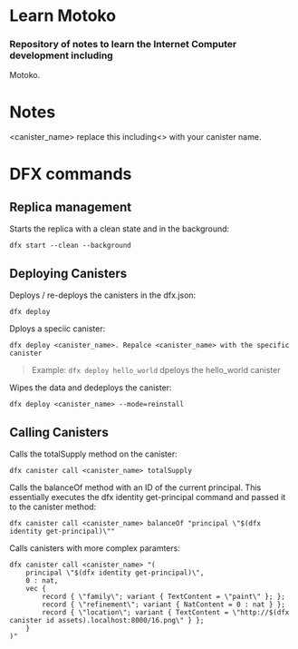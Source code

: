 # Learn Motoko 

### Repository of notes to learn the Internet Computer development including 
Motoko.

# Notes
<canister_name> replace this including<> with your canister name.


# DFX commands 

## Replica management
Starts the replica with a clean state and in the background:

```
dfx start --clean --background
```


## Deploying Canisters

Deploys / re-deploys the canisters in the dfx.json:

```
dfx deploy
``` 

Dploys a speciic canister:
```
dfx deploy <canister_name>. Repalce <canister_name> with the specific canister
``` 
> Example: `dfx deploy hello_world` dpeloys the hello_world canister 


Wipes the data and dedeploys the canister:
```
dfx deploy <canister_name> --mode=reinstall
```

## Calling Canisters

Calls the totalSupply method on the canister:
```
dfx canister call <canister_name> totalSupply
```

Calls the balanceOf method with an ID of the current principal. This essentially executes the dfx identity get-principal command and passed it to the canister method:
```
dfx canister call <canister_name> balanceOf "principal \"$(dfx identity get-principal)\""
``` 

Calls canisters with more complex paramters:

```
dfx canister call <canister_name> "(
    principal \"$(dfx identity get-principal)\",
    0 : nat,
    vec {
        record { \"family\"; variant { TextContent = \"paint\" }; };
        record { \"refinement\"; variant { NatContent = 0 : nat } };
        record { \"location\"; variant { TextContent = \"http://$(dfx canister id assets).localhost:8000/16.png\" } };
    }
)"
``` 
